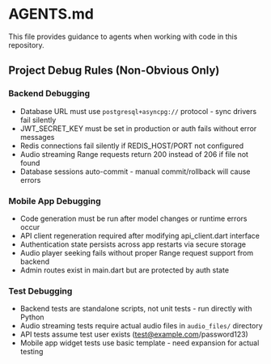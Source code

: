 # AGENTS.md

This file provides guidance to agents when working with code in this repository.

## Project Debug Rules (Non-Obvious Only)

### Backend Debugging
- Database URL must use `postgresql+asyncpg://` protocol - sync drivers fail silently
- JWT_SECRET_KEY must be set in production or auth fails without error messages
- Redis connections fail silently if REDIS_HOST/PORT not configured
- Audio streaming Range requests return 200 instead of 206 if file not found
- Database sessions auto-commit - manual commit/rollback will cause errors

### Mobile App Debugging
- Code generation must be run after model changes or runtime errors occur
- API client regeneration required after modifying api_client.dart interface
- Authentication state persists across app restarts via secure storage
- Audio player seeking fails without proper Range request support from backend
- Admin routes exist in main.dart but are protected by auth state

### Test Debugging
- Backend tests are standalone scripts, not unit tests - run directly with Python
- Audio streaming tests require actual audio files in `audio_files/` directory
- API tests assume test user exists (test@example.com/password123)
- Mobile app widget tests use basic template - need expansion for actual testing